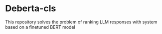 # Deberta-cls


This repository solves the problem of ranking LLM responses with system based on a finetuned BERT model
